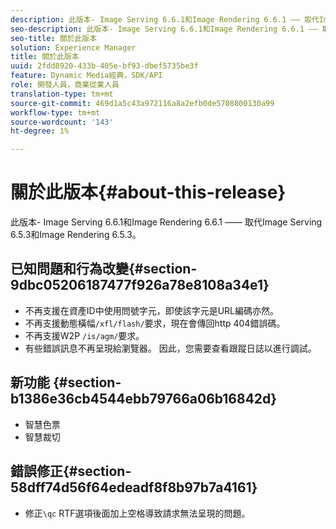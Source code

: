 ```yaml
---
description: 此版本- Image Serving 6.6.1和Image Rendering 6.6.1 —— 取代Image Serving 6.5.3和Image Rendering 6.5.3。
seo-description: 此版本- Image Serving 6.6.1和Image Rendering 6.6.1 —— 取代Image Serving 6.5.3和Image Rendering 6.5.3。
seo-title: 關於此版本
solution: Experience Manager
title: 關於此版本
uuid: 2fdd8920-433b-405e-bf93-dbef5735be3f
feature: Dynamic Media經典，SDK/API
role: 開發人員，商業從業人員
translation-type: tm+mt
source-git-commit: 469d1a5c43a972116a8a2efb0de5708800130a99
workflow-type: tm+mt
source-wordcount: '143'
ht-degree: 1%

---
```



# 關於此版本{#about-this-release}

此版本- Image Serving 6.6.1和Image Rendering 6.6.1 —— 取代Image Serving 6.5.3和Image Rendering 6.5.3。

## 已知問題和行為改變{#section-9dbc05206187477f926a78e8108a34e1}

* 不再支援在資產ID中使用問號字元，即使該字元是URL編碼亦然。
* 不再支援動態橫幅`/xfl/flash/`要求，現在會傳回http 404錯誤碼。
* 不再支援W2P `/is/agm/`要求。
* 有些錯誤訊息不再呈現給瀏覽器。 因此，您需要查看跟蹤日誌以進行調試。

## 新功能 {#section-b1386e36cb4544ebb79766a06b16842d}

* 智慧色票
* 智慧裁切

## 錯誤修正{#section-58dff74d56f64edeadf8f8b97b7a4161}

* 修正`\qc` RTF選項後面加上空格導致請求無法呈現的問題。

